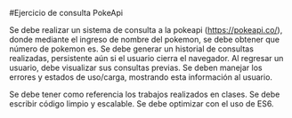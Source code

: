 #Ejercicio de consulta PokeApi

Se debe realizar un sistema de consulta a la pokeapi (https://pokeapi.co/), donde mediante el ingreso de nombre del pokemon, se debe obtener que número de pokemon es.
Se debe generar un historial de consultas realizadas, persistente aún si el usuario cierra el navegador.
Al regresar un usuario, debe visualizar sus consultas previas.
Se deben manejar los errores y estados de uso/carga, mostrando esta información al usuario.

Se debe tener como referencia los trabajos realizados en clases.
Se debe escribir código limpio y escalable.
Se debe optimizar con el uso de ES6.

